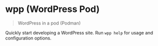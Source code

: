 # wpp (WordPress Pod)

> WordPress in a pod (Podman)

Quickly start developing a WordPress site. Run `wpp help` for usage and
configuration options.
